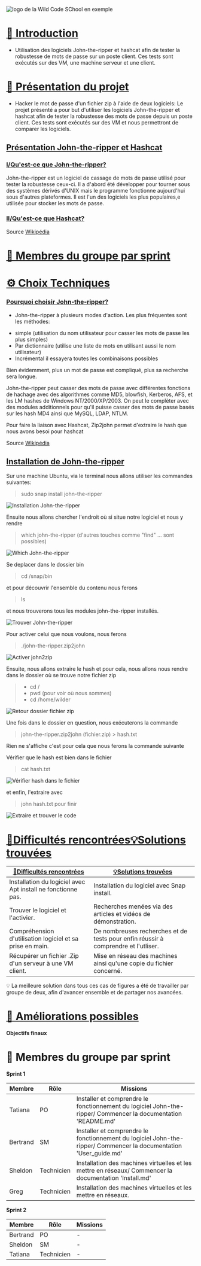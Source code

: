![logo de la Wild Code SChool en exemple](Ressources/logo_WCS.jpg)


# [📜 Introduction](#introduction)

- Utilisation des logiciels John-the-ripper et hashcat afin de tester la robustesse de mots de passe sur un poste client. 
Ces tests sont exécutés sur des VM, une machine serveur et une client.

# [🎯 Présentation du projet](#presentation-du-projet)

- Hacker le mot de passe d'un fichier zip à l'aide de deux logiciels: Le projet présenté a pour but d'utiliser les logiciels John-the-ripper et hashcat afin de tester la robustesse des mots de passe depuis un poste client. 
Ces tests sont exécutés sur des VM et nous permettront de comparer les logiciels.

## <ins>Présentation John-the-ripper et Hashcat<ins>

### <ins>I/Qu'est-ce que John-the-ripper?<ins>

 John-the-ripper est un logiciel de cassage de mots de passe utilisé pour tester la robustesse ceux-ci. Il a d'abord été développer pour tourner sous des 
 systèmes dérivés d'UNIX mais le programme fonctionne aujourd'hui sous d'autres plateformes. Il est l'un des logiciels les plus populaires,e utilisée pour stocker les mots de passe.

### <ins>II/Qu'est-ce que Hashcat?<ins>
 

Source [Wikipédia](https://fr.wikipedia.org/wiki/John_the_Ripper) 


 # [👥 Membres du groupe par sprint](#membres-du-groupe-par-sprint)
  
 # [⚙️ Choix Techniques](#choix-techniques)

 ### <ins>Pourquoi choisir John-the-ripper?<ins>
  
- John-the-ripper à plusieurs modes d'action. Les plus fréquentes sont les méthodes:
  
+ simple (utilisation du nom utilisateur pour casser les mots de passe les plus simples)
+ Par dictionnaire (utilise une liste de mots en utilisant aussi le nom utilisateur)
+ Incrémental il essayera toutes les combinaisons possibles

Bien évidemment, plus un mot de passe est compliqué, plus sa recherche sera longue.

John-the-ripper peut casser des mots de passe avec différentes fonctions de hachage avec des algorithmes comme MD5, blowfish, Kerberos, AFS, et les LM hashes de Windows NT/2000/XP/2003. 
On peut le complèter avec des modules additionnels pour qu'il puisse casser des mots de passe basés sur les hash MD4 ainsi que MySQL, LDAP, NTLM.

Pour faire la liaison avec Hashcat, Zip2john permet d'extraire le hash que nous avons besoi pour hashcat

Source [Wikipédia](https://fr.wikipedia.org/wiki/John_the_Ripper) 

 ## <ins>Installation de John-the-ripper<ins>

Sur une machine Ubuntu, via le terminal nous allons utiliser les commandes suivantes:

  > sudo snap install john-the-ripper

![Installation John-the-ripper](Ressources/Installation_John-the-ripper.png)

Ensuite nous allons chercher l'endroit où si situe notre logiciel et nous y rendre

  > which john-the-ripper (d'autres touches comme  "find" ... sont possibles)

![Which John-the-ripper](Ressources/Which_John-the-ripper.png)

 Se deplacer dans le dossier bin
  
  > cd /snap/bin

 et pour découvrir l'ensemble du contenu nous ferons 
 
  > ls 

et nous trouverons tous les modules john-the-ripper installés.
  
![Trouver John-the-ripper](Ressources/Trouver_John-the-ripper.png)
 

Pour activer celui que nous voulons, nous ferons

  > ./john-the-ripper.zip2john

![Activer john2zip](Ressources/Activer_john2zip.png)
  
Ensuite, nous allons extraire le hash et pour cela, nous allons nous rendre dans le dossier où se trouve notre fichier zip

  > + cd /
  > + pwd (pour voir où nous sommes)
  > + cd /home/wilder

 ![Retour dossier fichier zip](Ressources/Retour_dossier_fichier.zip.png)
 
Une fois dans le dossier en question, nous exécuterons la commande

  > john-the-ripper.zip2john (fichier.zip) > hash.txt

Rien ne s'affiche c'est pour cela que nous ferons la commande suivante

Vérifier que le hash est bien dans le fichier  

  > cat hash.txt

![Vérifier hash dans le fichier](Ressources/Vérification_hash.png)

et enfin, l'extraire avec

  > john hash.txt pour finir
  
![Extraire et trouver le code](Ressources/Trouver_le_code.png)



 # [🧗Difficultés rencontrées](#difficultes-rencontrees)[💡Solutions trouvées](#solutions-trouvees)
 

| [🧗Difficultés rencontrées](#difficultes-rencontrees)|[💡Solutions trouvées](#solutions-trouvees)|  
| -----------------------------------| -----------------------------------|
| Installation du logiciel avec Apt install ne fonctionne pas.| Installation du logiciel avec Snap install.|
| Trouver le logiciel et l'activier.| Recherches menées via des articles et vidéos de démonstration.|
| Compréhension d'utilisation logiciel et sa prise en main.| De nombreuses recherches et de tests pour enfin réussir à comprendre et l'utliser.|
| Récupérer un fichier .Zip d'un serveur à une VM client.| Mise en réseau des machines ainsi qu'une copie du fichier concerné.|

💡 La meilleure solution dans tous ces cas de figures a été de travailler par groupe de deux, afin d'avancer ensemble et de partager nos avancées. 

 # [🚀 Améliorations possibles](#ameliorations-possibles)


**Objectifs finaux**


# 👥 Membres du groupe par sprint
<span id="membres-du-groupe-par-sprint"></span>
**Sprint 1**

| Membre   | Rôle       | Missions |
| -------- | ---------- | -------- |
| Tatiana  | PO         | Installer et comprendre le fonctionnement du logiciel John-the-ripper/ Commencer la documentation 'README.md'|
| Bertrand | SM         | Installer et comprendre le fonctionnement du logiciel John-the-ripper/ Commencer la documentation 'User_guide.md'|
| Sheldon  | Technicien | Installation des machines virtuelles et les mettre en réseaux/ Commencer la documentation 'Install.md'|
| Greg     | Technicien | Installation des machines virtuelles et les mettre en réseaux.|

**Sprint 2**

| Membre   | Rôle       | Missions |
| -------- | ---------- | -------- |
| Bertrand | PO         | -        |
| Sheldon  | SM         | -        |
| Tatiana  | Technicien | -        |


